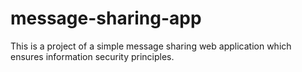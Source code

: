 # message-sharing-app
This is a project of a simple message sharing web application which ensures information security principles.
